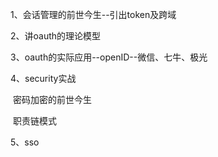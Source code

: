1、会话管理的前世今生--引出token及跨域

2、讲oauth的理论模型

3、oauth的实际应用--openID--微信、七牛、极光

4、security实战

​	密码加密的前世今生

​	职责链模式

5、sso